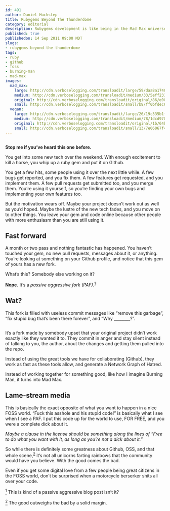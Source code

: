 ```yaml
--- 
id: 491
author: Daniel Huckstep
title: Rubygems Beyond The Thunderdome
category: editorial
description: Rubygems development is like being in the Mad Max universe.
published: true
publishedon: 14 Sep 2011 09:00 MDT
slugs: 
- rubygems-beyond-the-thunderdome
tags: 
- ruby
- github
- foss
- burning-man
- mad-max
images: 
  mad_max: 
    large: http://cdn.verboselogging.com/transloadit/large/59/daa8a174826328bfc6a59633a42de9/mad-max.jpg
    medium: http://cdn.verboselogging.com/transloadit/medium/33/5eff23154a4193f93464a8c5f97520/mad-max.jpg
    original: http://cdn.verboselogging.com/transloadit/original/86/e08d7604cfa023644e143b258f649e/mad-max.jpg
    small: http://cdn.verboselogging.com/transloadit/small/b8/ff0bfdec622706a821d4d6b821348c/mad-max.jpg
  vegan: 
    large: http://cdn.verboselogging.com/transloadit/large/26/19c335b1f88d919086d7e545b21bb3/vegan.jpg
    medium: http://cdn.verboselogging.com/transloadit/medium/78/1dcd9709b05e12efcf448d2da33a51/vegan.jpg
    original: http://cdn.verboselogging.com/transloadit/original/1b/64b56edbbf8724c1650410066d4e4f/vegan.jpg
    small: http://cdn.verboselogging.com/transloadit/small/13/7e06067f4507d03ee468e4a8cd8af4/vegan.jpg
---
```

<p><figure><a href="http://cdn.verboselogging.com/transloadit/original/1b/64b56edbbf8724c1650410066d4e4f/vegan.jpg"><img src="http://cdn.verboselogging.com/transloadit/medium/78/1dcd9709b05e12efcf448d2da33a51/vegan.jpg" class="fright bleft bbottom round medium" alt="" /></a></figure></p>
<p><strong>Stop me if you&#8217;ve heard this one before.</strong></p>
<p>You get into some new tech over the weekend. With enough excitement to kill a horse, you whip up a ruby gem and put it on Github.</p>
<p>You get a few hits, some people using it over the next little while. A few bugs get reported, and you fix them. A few features get requested, and you implement them. A few pull requests get submitted too, and you merge them. You&#8217;re using it yourself, so you&#8217;re finding your own bugs and implementing your own features too.</p>
<p>But the motivation wears off. Maybe your project doesn&#8217;t work out as well as you&#8217;d hoped. Maybe the lustre of the new tech fades, and you move on to other things. You leave your gem and code online because other people with more enthusiasm than you are still using it.</p>
<h2>Fast forward</h2>
<p>A month or two pass and nothing fantastic has happened. You haven&#8217;t touched your gem, no new pull requests, messages about it, or anything. You&#8217;re looking at something on your Github profile, and notice that this gem of yours has a new fork.</p>
<p>What&#8217;s this? Somebody else working on it?</p>
<p><strong>Nope.</strong> It&#8217;s a <em>passive aggressive fork (<span class="caps">PAF</span>).</em><sup class="footnote" id="fnr1"><a href="#fn1">1</a></sup></p>
<h2>Wat?</h2>
<p>This fork is filled with useless commit messages like &#8220;remove this garbage&#8221;, &#8220;fix stupid bug that&#8217;s been there forever&#8221;, and &#8220;Why ________?&#8221;.</p>
<p><figure><a href="http://cdn.verboselogging.com/transloadit/original/86/e08d7604cfa023644e143b258f649e/mad-max.jpg"><img src="http://cdn.verboselogging.com/transloadit/medium/33/5eff23154a4193f93464a8c5f97520/mad-max.jpg" class="fright bleft bbottom round medium" alt="" /></a></figure></p>
<p>It&#8217;s a fork made by somebody upset that your original project didn&#8217;t work exactly like they wanted it to. They commit in anger and stay silent instead of talking to you, the author, about the changes and getting them pulled into the repo.</p>
<p>Instead of using the great tools we have for collaborating (Github), they work as fast as these tools allow, and generate a Network Graph of Hatred.</p>
<p>Instead of working together for something good, like how I imagine Burning Man, it turns into Mad Max.</p>
<h2>Lame-stream media</h2>
<p>This is basically the exact opposite of what you want to happen in a nice <span class="caps">FOSS</span> world. &#8220;Fuck this asshole and his stupid code!&#8221; is basically what I see when I see a <span class="caps">PAF</span>. I put this code up for the world to use, <span class="caps">FOR</span> <span class="caps">FREE</span>, and you were a complete dick about it.</p>
<p><em>Maybe a clause in the license should be something along the lines of &#8220;Free to do what you want with it, as long as you&#8217;re not a dick about it.&#8221;</em></p>
<p>So while there is definitely some greatness about Github, <span class="caps">OSS</span>, and that whole scene,<sup class="footnote" id="fnr2"><a href="#fn2">2</a></sup> it&#8217;s not all unicorns farting rainbows that the community would have you believe. With the good comes the bad.</p>
<p>Even if you get some digital love from a few people being great citizens in the <span class="caps">FOSS</span> world, don&#8217;t be surprised when a motorcycle berserker shits all over your code.</p>
<p class="footnote" id="fn1"><a href="#fnr1"><sup>1</sup></a> This is kind of a passive aggressive blog post isn&#8217;t it?</p>
<p class="footnote" id="fn2"><a href="#fnr2"><sup>2</sup></a> The good outweighs the bad by a solid margin.</p>
